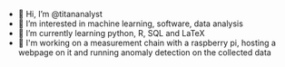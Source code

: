 - 👋 Hi, I’m @titananalyst
- 👀 I’m interested in machine learning, software, data analysis
- 🌱 I’m currently learning python, R, SQL and LaTeX
- 🌱 I'm working on a measurement chain with a raspberry pi, hosting a webpage on it and running anomaly detection on the collected data

<!---
titananalyst/titananalyst is a ✨ special ✨ repository because its `README.md` (this file) appears on your GitHub profile.
You can click the Preview link to take a look at your changes.
--->
